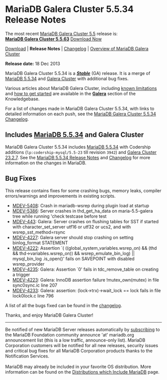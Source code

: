 # MariaDB Galera Cluster 5.5.34 Release Notes

The most recent [MariaDB Galera Cluster 5.5](/kb/en/galera/) release is:<br>
<span class="cstm-style lead"><strong>[MariaDB Galera Cluster 5.5.63](/replication/galera-cluster/mariadb-galera-cluster-releases/mariadb-galera-55-release-notes/mariadb-galera-cluster-5563-release-notes/)</strong> [Download<span>&nbsp;</span>Now](https://downloads.mariadb.org/mariadb-galera/5.5)</span>

[Download](http://downloads.mariadb.org/mariadb-galera/5.5.34) |
<strong>Release Notes</strong> |
[Changelog](/replication/galera-cluster/mariadb-galera-cluster-releases/mariadb-galera-55-changelogs/mariadb-galera-cluster-5534-changelog/) |
[Overview of MariaDB Galera Cluster](/replication/galera-cluster/what-is-mariadb-galera-cluster/)

<strong>Release date:</strong> 18 Dec 2013

MariaDB Galera Cluster 5.5.34 is a <strong><em>[Stable](/kb/en/release-criteria/)</em></strong> (GA) release.
It is a merge of [MariaDB 5.5.34](/kb/en/what-is-mariadb-55/) and
[Galera Cluster](http://codership.com/content/using-galera-cluster) with
additional bug fixes.

Various articles about MariaDB Galera Cluster, including
[known limitations](/replication/galera-cluster/mariadb-galera-cluster-known-limitations/) and
[how to get started](/replication/galera-cluster/getting-started-with-mariadb-galera-cluster/) are
available in the <strong>[Galera](/kb/en/galera/)</strong> section of the Knowledgebase.

For a list of changes made in MariaDB Galera Cluster 5.5.34, with links to detailed
information on each push, see the
[MariaDB Galera Cluster 5.5.34 Changelog](/replication/galera-cluster/mariadb-galera-cluster-releases/mariadb-galera-55-changelogs/mariadb-galera-cluster-5534-changelog/).

## Includes [MariaDB 5.5.34](/kb/en/mariadb-5534-release-notes/) and Galera Cluster

MariaDB Galera Cluster 5.5.34 includes [MariaDB 5.5.34](/kb/en/mariadb-5534-release-notes/) with Codership additions (`lp:codership-mysql/5.5-23` till revision `3942`) and
[Galera Cluster 23.2.7](http://codership.com/content/using-galera-cluster). See the
[MariaDB 5.5.34 Release Notes](/kb/en/mariadb-5534-release-notes/) and
[Changelog](/kb/en/mariadb-5534-changelog/) for more information on the changes in
MariaDB.

## Bug Fixes

This release contains fixes for some crashing bugs, memory leaks, compiler
errors/warnings and improvements in existing scripts.

- [MDEV-5408](https://jira.mariadb.org/browse/MDEV-5408): Crash in mariadb-wsrep during plugin load at startup
- [MDEV-5386](https://jira.mariadb.org/browse/MDEV-5386): Server crashes in thd_get_ha_data on maria-5.5-galera tree while
  running 'check testcase before test
- [MDEV-443](https://jira.mariadb.org/browse/MDEV-443): Galera: Server crashes on flushing tables for SST if started with
  character_set_server utf16 or utf32 or ucs2, and with wsrep_sst_method=rsync
- [MDEV-4227](https://jira.mariadb.org/browse/MDEV-4227): Galera server should stop crashing on setting binlog_format
  STATEMENT
- [MDEV-4222](https://jira.mariadb.org/browse/MDEV-4222): Assertion `( ((global_system_variables.wsrep_on) &amp;&amp; (thd &amp;&amp;
  thd-&gt;variables.wsrep_on))  &amp;&amp; wsrep_emulate_bin_log) || mysql_bin_log
  .is_open()' fails on SAVEPOINT with disabled wsrep_provider
- [MDEV-4235](https://jira.mariadb.org/browse/MDEV-4235): Galera: Assertion `0' fails in tdc_remove_table on creating a
  trigger
- [MDEV-4223](https://jira.mariadb.org/browse/MDEV-4223): Galera: InnoDB assertion failure !mutex_own(mutex) in file
  sync0sync.ic line 207
- [MDEV-4233](https://jira.mariadb.org/browse/MDEV-4233): Galera: assertion: (lock-&gt;trx)-&gt;wait_lock == lock fails in file
  lock0lock.c line 796

A list of all the bugs fixed can be found in the [changelog](/replication/galera-cluster/mariadb-galera-cluster-releases/mariadb-galera-55-changelogs/mariadb-galera-cluster-5534-changelog/).

Thanks, and enjoy MariaDB Galera Cluster!

---

Be notified of new MariaDB Server releases automatically by [subscribing](https://lists.askmonty.org/cgi-bin/mailman/listinfo/announce) to the MariaDB Foundation community announce 'at' mariadb.org announcement list (this is a low traffic, announce-only list). MariaDB Corporation customers will be notified for all new releases, security issues and critical bug fixes for all MariaDB Corporation products thanks to the Notification Services.
<br><br>
MariaDB may already be included in your favorite OS distribution. More
information can be found on the
[Distributions which Include MariaDB](/mariadb-administration/getting-installing-and-upgrading-mariadb/binary-packages/distributions-which-include-mariadb/)
page.